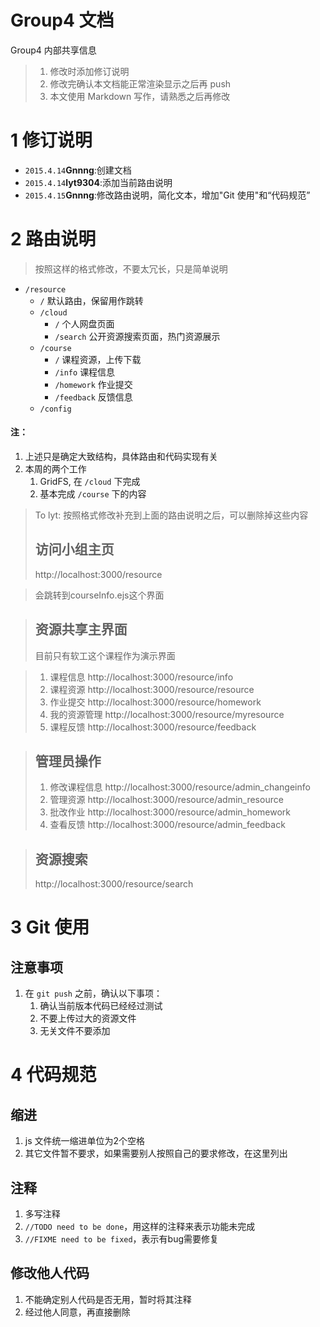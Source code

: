 # Group4 文档

Group4 内部共享信息

> 1. 修改时添加修订说明
> 2. 修改完确认本文档能正常渲染显示之后再 push
> 3. 本文使用 Markdown 写作，请熟悉之后再修改

# 1 修订说明

- `2015.4.14`**Gnnng**:创建文档
- `2015.4.14`**lyt9304**:添加当前路由说明
- `2015.4.15`**Gnnng**:修改路由说明，简化文本，增加"Git 使用"和“代码规范”

# 2 路由说明

> 按照这样的格式修改，不要太冗长，只是简单说明

- `/resource`
    - `/` 默认路由，保留用作跳转
    - `/cloud`
        - `/` 个人网盘页面
        - `/search` 公开资源搜索页面，热门资源展示
    - `/course` 
        - `/` 课程资源，上传下载
        - `/info` 课程信息
        - `/homework` 作业提交
        - `/feedback` 反馈信息
    - `/config` 

#### 注：
1. 上述只是确定大致结构，具体路由和代码实现有关
2. 本周的两个工作
    1. GridFS, 在 `/cloud` 下完成
    2. 基本完成 `/course` 下的内容



> To lyt: 按照格式修改补充到上面的路由说明之后，可以删除掉这些内容
> ## 访问小组主页
> http://localhost:3000/resource

> 会跳转到courseInfo.ejs这个界面

> ## 资源共享主界面
> 目前只有软工这个课程作为演示界面

> 1. 课程信息 http://localhost:3000/resource/info
> 2. 课程资源 http://localhost:3000/resource/resource
> 3. 作业提交 http://localhost:3000/resource/homework
> 4. 我的资源管理 http://localhost:3000/resource/myresource
> 5. 课程反馈 http://localhost:3000/resource/feedback

> ## 管理员操作
> 1. 修改课程信息 http://localhost:3000/resource/admin_changeinfo
> 2. 管理资源 http://localhost:3000/resource/admin_resource
> 3. 批改作业 http://localhost:3000/resource/admin_homework
> 4. 查看反馈 http://localhost:3000/resource/admin_feedback

> ## 资源搜索
> http://localhost:3000/resource/search

# 3 Git 使用

## 注意事项

1. 在 `git push` 之前，确认以下事项：
    1. 确认当前版本代码已经经过测试
    2. 不要上传过大的资源文件
    3. 无关文件不要添加

# 4 代码规范

## 缩进

1. js 文件统一缩进单位为2个空格
2. 其它文件暂不要求，如果需要别人按照自己的要求修改，在这里列出

## 注释

1. 多写注释
1. `//TODO need to be done`，用这样的注释来表示功能未完成
2. `//FIXME need to be fixed`，表示有bug需要修复

## 修改他人代码

1. 不能确定别人代码是否无用，暂时将其注释
2. 经过他人同意，再直接删除



